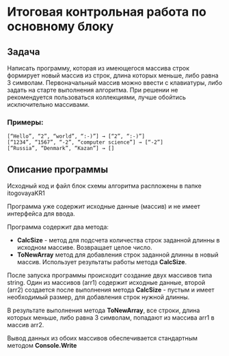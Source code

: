 # Итоговая контрольная работа по основному блоку

## Задача
Написать программу, которая из имеющегося массива строк формирует новый массив из строк, длина которых меньше, либо равна 3 символам. Первоначальный массив можно ввести с клавиатуры, либо задать на старте выполнения алгоритма. При решении не рекомендуется пользоваться коллекциями, лучше обойтись исключительно массивами.

### Примеры:
````
[“Hello”, “2”, “world”, “:-)”] → [“2”, “:-)”]
[“1234”, “1567”, “-2”, “computer science”] → [“-2”]
[“Russia”, “Denmark”, “Kazan”] → []
````

## Описание программы
Исходный код и файл блок схемы алгоритма распложены в папке itogovayaKR1

Программа уже содержит исходные данные (массив) и не имеет интерфейса для ввода.

Программа содержит два метода:
- **CalcSize** - метод для подсчета количества строк заданной длинны в исходном массиве. Возвращает целое число.
- **ToNewArray** метод для добавления строк заданной длинны в новый массив. Использует результаты работы метода **CalcSize**.

После запуска программы происходит создание двух массивов типа string. Один из массивов (arr1) содержит исходные данные, второй (arr2) создается после выполнения метода **CalcSize** - пустым и имеет необходимый размер, для добавления строк нужной длинны.

В результате выполнения метода **ToNewArray**, все строки, длина которых меньше, либо равна 3 символам, попадают из массива arr1 в массив arr2.

Вывод данных из обоих массивов обеспечивается стандартным методом **Console.Write**